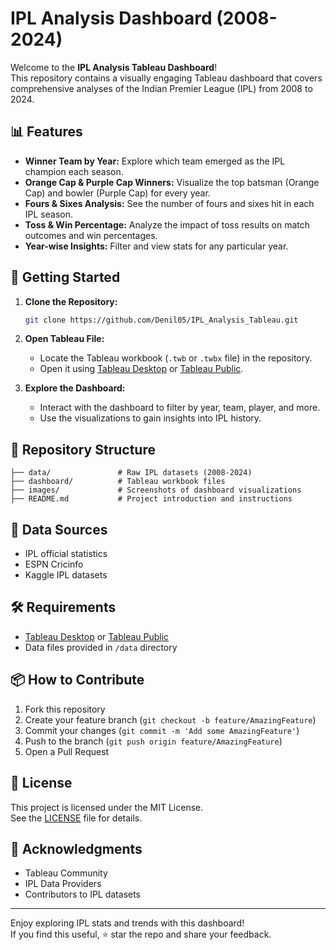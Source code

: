 # IPL Analysis Dashboard (2008-2024)

Welcome to the **IPL Analysis Tableau Dashboard**!  
This repository contains a visually engaging Tableau dashboard that covers comprehensive analyses of the Indian Premier League (IPL) from 2008 to 2024.

## 📊 Features

- **Winner Team by Year:** Explore which team emerged as the IPL champion each season.
- **Orange Cap & Purple Cap Winners:** Visualize the top batsman (Orange Cap) and bowler (Purple Cap) for every year.
- **Fours & Sixes Analysis:** See the number of fours and sixes hit in each IPL season.
- **Toss & Win Percentage:** Analyze the impact of toss results on match outcomes and win percentages.
- **Year-wise Insights:** Filter and view stats for any particular year.

## 🚀 Getting Started

1. **Clone the Repository:**
   ```bash
   git clone https://github.com/Denil05/IPL_Analysis_Tableau.git
   ```

2. **Open Tableau File:**
   - Locate the Tableau workbook (`.twb` or `.twbx` file) in the repository.
   - Open it using [Tableau Desktop](https://www.tableau.com/products/desktop) or [Tableau Public](https://public.tableau.com/).

3. **Explore the Dashboard:**
   - Interact with the dashboard to filter by year, team, player, and more.
   - Use the visualizations to gain insights into IPL history.

## 📁 Repository Structure

```
├── data/               # Raw IPL datasets (2008-2024)
├── dashboard/          # Tableau workbook files
├── images/             # Screenshots of dashboard visualizations
├── README.md           # Project introduction and instructions
```

## 🏏 Data Sources

- IPL official statistics
- ESPN Cricinfo
- Kaggle IPL datasets

## 🛠️ Requirements

- [Tableau Desktop](https://www.tableau.com/products/desktop) or [Tableau Public](https://public.tableau.com/)
- Data files provided in `/data` directory

## 📦 How to Contribute

1. Fork this repository
2. Create your feature branch (`git checkout -b feature/AmazingFeature`)
3. Commit your changes (`git commit -m 'Add some AmazingFeature'`)
4. Push to the branch (`git push origin feature/AmazingFeature`)
5. Open a Pull Request

## 📄 License

This project is licensed under the MIT License.  
See the [LICENSE](LICENSE) file for details.

## 🙏 Acknowledgments

- Tableau Community
- IPL Data Providers
- Contributors to IPL datasets

---

Enjoy exploring IPL stats and trends with this dashboard!  
If you find this useful, ⭐️ star the repo and share your feedback.
